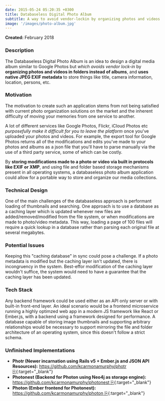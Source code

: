 ```yaml
---
date: 2015-05-24 05:20:35 +0300
title: Databaseless Digital Photo Album
subtitle: A way to avoid vendor-lockin by organizing photos and videos using folders and EXIF metadata
image: '/images/photo-album.jpg'
---
```


**Created:** February 2018


### Description

The Databaseless Digital Photo Album is an idea to design a digital media album similar to Google Photos but *which avoids vendor lock-in* by **organizing photos and videos in folders instead of albums**, and **uses native JPEG EXIF metadata** to store things like title, camera information, location, persons, etc.

### Motivation

The motivation to create such an application stems from not being satisfied with current photo organization solutions on the market and the inherent difficulty of moving your memories from one service to another.

A lot of different services like Google Photos, Flickr, iCloud Photos etc *purposefully make it difficult for you to leave the platform* once you've uploaded your photos and videos. For example, the export tool for Google Photos returns all of the modifications and edits you've made to your photos and albums as a json file that you'll have to parse manually via the use of a third party service, some of which can be costly.

By **storing modifications made to a photo or video via built in protocols like EXIF or XMP**, and using file and folder based storage mechanisms present in all operating systems, a databaseless photo album application could allow for a portable way to store and organize our media collections.

### Technical Design

One of the main challenges of the databaseless approach is performant loading of thumbnails and searching. One approach is to use a database as a caching layer which is updated whenever new files are added/removed/modified from the file system, or when modifications are made to photo/video metadata. This way, loading a page of 100 files will require a quick lookup in a database rather than parsing each original file at several megabytes.

### Potential Issues

Keeping this "caching database" in sync could pose a challenge. If a photo metadata is modified but the caching layer isn't updated, there is incongruency in the system. Best-effor modification of the caching layer wouldn't suffice, the system would need to have a guarantee that the caching layer has been updated.

### Tech Stack

Any backend framework could be used either as an API only server or with built-in front-end layer. An ideal scenario would be a frontend microservice running a highly optimzed web app in a modern JS framework like React or Ember.js, with a backend using a framework designed for performance. A database capable of storing image thumbnails and supporting arbitrary relationships would be necessary to support mirroring the file and folder architecture of an operating system, since this doesn't follow a strict schema.

### Unfinished Implementations

- **Photr (Newer incarnation using Rails v5 + Ember.js and JSON API Resources):** [https://github.com/kcarmonamurphy/photr ⎘](https://github.com/kcarmonamurphy/photr){:target="_blank"}
- **Photonest (Backend for Photon using Neo4j as storage engine):** [https://github.com/kcarmonamurphy/photonest ⎘](https://github.com/kcarmonamurphy/photonest){:target="_blank"}
- **Photon (Ember frontend for Photonest):** [https://github.com/kcarmonamurphy/photon ⎘](https://github.com/kcarmonamurphy/photon){:target="_blank"}